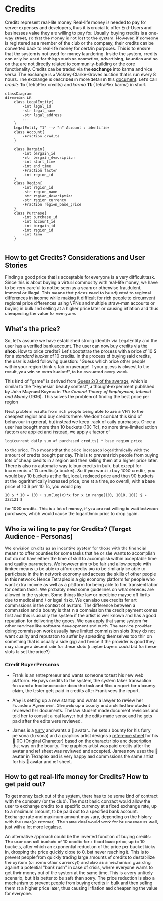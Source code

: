 # Credits
Credits represent real-life money. Real-life money is needed to pay for server expenses and developers, thus it is crucial to offer End-Users and businesses value they are willing to pay for. Usually, buying credits is a one-way street, so that the money is not lost to the system. However, if someone is registered as a member of the club or the company, their credits can be converted back to real-life money for certain purposes. This is to ensure that the system is not used for money laundering. Inside the system, credits can only be used for things such as cosmetics, advertising, bounties and so on that are not directly related to community-building or the core functionality.
Credits can be traded via the **exchange** into karma and vice versa. The exchange is a Vickrey-Clarke-Groves auction that is run every 8 hours. The exchange is described in more detail in this [document](https://github.com/TetraPlex-org/basics/blob/main/Documentation/technical/exchange.md).
Let's call *credits* **Tc** (TetraPlex credits) and *karma* **Tk** (TetraPlex karma) in short.

```mermaid
classDiagram
direction LR
    class LegalEntity{
        -int legal_id
        -str legal_name
        -str legal_address
        ...
    }
    LegalEntity "1" --> "n" Account : identifies
    class Account{
        -Fraction credits
    }

    class Bargain{
        -int bargain_id
        -str bargain_description
        -int start_time
        -int end_time
        -Fraction factor
        -int region_id
    }
    class Region{
        -int region_id
        -str region_name
        -str region_description
        -str region_currency
        -Fraction region_base_price
    }
    class Purchase{
        -int purchase_id
        -int account_id
        -int bargain_id
        -int region_id
        -int time
    }


```




## How to get Credits? Considerations and User Stories
Finding a good price that is acceptable for everyone is a very difficult task. Since this is about buying a virtual commodity with real-life money, we have to be very careful to not be seen as a scam or otherwise fraudulent, immoral or illegal. This means that prices need to be adjusted to regional differences in income while making it difficult for rich people to circumvent regional price differences using VPNs and multiple straw-man accounts or buying in bulk and selling at a higher price later or causing inflation and thus cheapening the value for everyone.


## What's the price?
So, let's assume we have established strong identity via LegalEntity and the user has a verified bank account. The user can now buy credits via the **shop**. How to price credits? Let's bootstrap the process with a price of 10 $ for a *standard bucket* of 10 credits. In the process of buying said credits, the user is asked following question: "Guess which price other people within your region think is fair on average! If your guess is closest to the result, you win an extra bucket!", to be evaluated every week.

This kind of "game" is derived from [Guess 2/3 of the average](https://en.wikipedia.org/wiki/Guess_2/3_of_the_average), which is similar to the "Keynesian beauty contest", a thought-experiment published by John Maynard Keynes in *The General Theory of Employment, Interest and Money* (1936). This solves the problem of finding the best price per region

Next problem results from rich people being able to use a VPN to the cheapest region and buy credits there. We don't combat this kind of behaviour in general, but instead we keep track of daily purchases. Once a user has bought more than 10 buckets (100 Tc), no more time-limited action factors are applied and instead, we apply a factor of

    log(current_daily_sum_of_purchased_credits) * base_region_price

to the price. This means that the price increases logarithmically with the amount of credits bought per day. This is to prevent rich people from buying lots of cheap credits in a region and then selling them at a higher price later. There is also no automatic way to buy credits in bulk, but except for increments of 10 credits (a bucket). So if you want to buy 1000 credits, you would buy 10 buckets at the flat, local, reduced price and then 90 buckets at the logarithmically increased price, one at a time, so overall, with a base price of 10 $ per 10 Tc, you would pay

    10 $ * 10 = 100 + sum(log(x)*x for x in range(100, 1010, 10)) $ = 322121 $

for 1000 credits. This is a lot of money, if you are not willing to wait between purchases, which would cause the logarithmic price to drop again.

## Who is willing to pay for Credits? (Target Audience - Personas)
We envision credits as an incentive system for those with the financial means to offer bounties for some tasks that he or she wants to accomplish but do not have either the time of skill to accomplish within acceptable time and quality parameters. We however aim to be fair and allow people with limited means to be able to afford credits too to be similarly be able to participate in the in network economy and access the skills of other people in this network. Hence Tetraplex is a gig economy platform for people who want extra income as well as a platform for being able to find transient labor for certain tasks. We probably need some guidelines on what services are allowed in the system. Some things like law or medicine maybe off limits due to medical and / or legal risks. We can also use credits for art commissions in the context of avatars. The difference between a commission and a bounty is that in a commission the credit payment comes first and this is usually the system if the artist is well known and has a good reputation for delivering the goods. We can apply that same system for other services like software development and such. The service provider doing commission work usually have limited commission slots (they do not want quality and reputation to suffer by spreading themselves too thin on something that is usually a side gig) and hence if the provider is good they may charge a decent rate for these slots (maybe buyers could bid for these slots to set the price?)

### Credit Buyer Personas
* Frank is an entrepreneur and wants someone to test his new web platform. He pays credits to the system, the system takes transaction fees and a freelance tester does the task and files a report for a bounty claim, the tester gets paid in credits after Frank sees the report.

* Amy is setting up a new startup and wants a lawyer to review her Founders Agreement. She sets up a bounty and a skilled law student reviewed her documents. The law student made document revisions and told her to consult a real lawyer but the edits made sense and he gets paid after the edits were reviewed.

* James is a [furry](https://furscience.com/whats-a-furry/) and wants a :bear: avatar... he sets a bounty for his furry persona (fursona) and a graphics artist designs a [reference sheet](https://en.wikifur.com/wiki/Character_sheet) for his :bear: OC (Original Character) based on the character bio and description that was on the bounty. The graphics artist was paid credits after the avatar and ref sheet was reviewed and accepted. James now uses the :bear: avatar in Tetraplex and is very happy and commissions the same artist for his 🦝 avatar and ref sheet.


## How to get real-life money for Credits? How to get paid out?
To get money back out of the system, there has to be some kind of contract with the company (or the club). The most basic contract would allow the user to exchange credits to a specific currency at a fixed exchange rate, up to a maximum amount, to be paid out to a specified bank account. Exchange rate and maximum amount may vary, depending on the history with the user(/customer). The same deal would work for businesses as well, just with a lot more legalese.

An alternative approach could be the inverted function of buying credits: The user can sell buckets of 10 credits for a fixed base price, up to 10 buckets, after which an exponential reduction of the price per bucket kicks in, dropping the price quickly close to 0, but never reaching it. This is to prevent people from quickly trading large amounts of credits to destabilize the system (or some other currency!) and also as a mechanism guarding against a potential "bank rush" in case of crisis, where everyone wants to get their money out of the system at the same time. This is a very unlikely scenario, but it is better to be safe than sorry. The price reduction is also a mechanism to prevent people from buying credits in bulk and then selling them at a higher price later, thus causing inflation and cheapening the value for everyone.